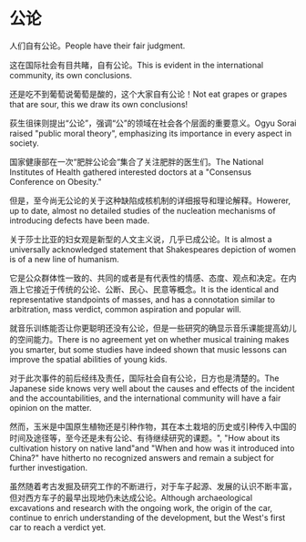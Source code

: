 # 公论

<p><span class="chinese">人们自有公论。</span><span class="english">People have their fair judgment.</span></p>

<p><span class="chinese">这在国际社会有目共睹，自有公论。</span><span class="english">This is evident in the international community, its own conclusions.</span></p>

<p><span class="chinese">还是吃不到葡萄说葡萄是酸的，这个大家自有公论！</span><span class="english">Not eat grapes or grapes that are sour, this we draw its own conclusions!</span></p>

<p><span class="chinese">荻生徂徕则提出“公论”，强调“公”的领域在社会各个层面的重要意义。</span><span class="english">Ogyu Sorai raised "public moral theory", emphasizing its importance in every aspect in society.</span></p>

<p><span class="chinese">国家健康部在一次“肥胖公论会“集合了关注肥胖的医生们。</span><span class="english">The National Institutes of Health gathered interested doctors at a "Consensus Conference on Obesity."</span></p>

<p><span class="chinese">但是，至今尚无公论的关于这种缺陷成核机制的详细报导和理论解释。</span><span class="english">Howerer, up to date, almost no detailed studies of the nucleation mechanisms of introducing defects have been made.</span></p>

<p><span class="chinese">关于莎士比亚的妇女观是新型的人文主义说，几乎已成公论。</span><span class="english">It is almost a universally acknowledged statement that Shakespeares depiction of women is of a new line of humanism.</span></p>

<p><span class="chinese">它是公众群体性一致的、共同的或者是有代表性的情感、态度、观点和决定。在内涵上它接近于传统的公论、公断、民心、民意等概念。</span><span class="english">It is the identical and representative standpoints of masses, and has a connotation similar to arbitration, mass verdict, common aspiration and popular will.</span></p>

<p><span class="chinese">就音乐训练能否让你更聪明还没有公论，但是一些研究的确显示音乐课能提高幼儿的空间能力。</span><span class="english">There is no agreement yet on whether musical training makes you smarter, but some studies have indeed shown that music lessons can improve the spatial abilities of young kids.</span></p>

<p><span class="chinese">对于此次事件的前后经纬及责任，国际社会自有公论，日方也是清楚的。</span><span class="english">The Japanese side knows very well about the causes and effects of the incident and the accountabilities, and the international community will have a fair opinion on the matter.</span></p>

<p><span class="chinese">然而，玉米是中国原生植物还是引种作物，其在本土栽培的历史或引种传入中国的时间及途径等，至今还是未有公论、有待继续研究的课题。</span><span class="english">", "How about its cultivation history on native land"and "When and how was it introduced into China?" have hitherto no recognized answers and remain a subject for further investigation.</span></p>

<p><span class="chinese">虽然随着考古发掘及研究工作的不断进行，对于车子起源、发展的认识不断丰富，但对西方车子的最早出现地仍未达成公论。</span><span class="english">Although archaeological excavations and research with the ongoing work, the origin of the car, continue to enrich understanding of the development, but the West's first car to reach a verdict yet.</span></p>

